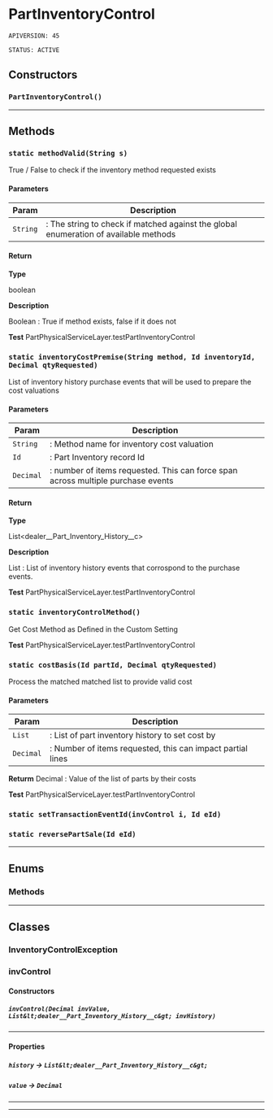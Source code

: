 # PartInventoryControl

`APIVERSION: 45`

`STATUS: ACTIVE`
## Constructors
### `PartInventoryControl()`
---
## Methods
### `static methodValid(String s)`

True / False to check if the inventory method requested exists

#### Parameters

|Param|Description|
|---|---|
|`String`|:	The string to check if matched against the global enumeration of available methods|

#### Return

**Type**

boolean

**Description**

Boolean 	:	True if method exists, false if it does not


**Test** PartPhysicalServiceLayer.testPartInventoryControl

### `static inventoryCostPremise(String method, Id inventoryId, Decimal qtyRequested)`

List of inventory history purchase events that will be used to prepare the cost valuations

#### Parameters

|Param|Description|
|---|---|
|`String`|: 	Method name for inventory cost valuation|
|`Id`|:	Part Inventory record Id|
|`Decimal`|:	number of items requested.  This can force span across multiple purchase events|

#### Return

**Type**

List&lt;dealer__Part_Inventory_History__c&gt;

**Description**

List 	:	List of inventory history events that corrospond to the purchase events.


**Test** PartPhysicalServiceLayer.testPartInventoryControl

### `static inventoryControlMethod()`

Get Cost Method as Defined in the Custom Setting


**Test** PartPhysicalServiceLayer.testPartInventoryControl

### `static costBasis(Id partId, Decimal qtyRequested)`

Process the matched matched list to provide valid cost

#### Parameters

|Param|Description|
|---|---|
|`List`|:	List of part inventory history to set cost by|
|`Decimal`|:	Number of items requested, this can impact partial lines|


**Returm** Decimal :	Value of the list of parts by their costs


**Test** PartPhysicalServiceLayer.testPartInventoryControl

### `static setTransactionEventId(invControl i, Id eId)`
### `static reversePartSale(Id eId)`
---
## Enums
### Methods

---
## Classes
### InventoryControlException

### invControl
#### Constructors
##### `invControl(Decimal invValue, List&lt;dealer__Part_Inventory_History__c&gt; invHistory)`
---
#### Properties

##### `history` → `List&lt;dealer__Part_Inventory_History__c&gt;`


##### `value` → `Decimal`


---

---
